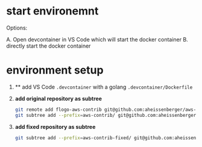# start environemnt

Options:

A. Open devcontainer in VS Code which will start the docker container
B. directly start the docker container


# environment setup

1. ** add VS Code `.devcontainer` with a golang  `.devcontainer/Dockerfile`

1. **add original repository as subtree**

    ```sh
    git remote add flogo-aws-contrib git@github.com:aheissenberger/aws-contrib.git
    git subtree add --prefix=aws-contrib/ git@github.com:aheissenberger/aws-contrib.git master
    ```

2. **add fixed repository as subtree**

    ```sh
    git subtree add --prefix=aws-contrib-fixed/ git@github.com:aheissenberger/aws-contrib.git fix-shim-error
    ```
